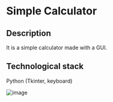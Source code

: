 <h1>Simple Calculator</h1>

<h2>Description</h2>
<p> It is a simple calculator made with a GUI.</p>
<h2>Technological stack</h2>
<p>Python (Tkinter, keyboard)</p>

![image](https://user-images.githubusercontent.com/42188529/178154722-d69f2238-f2d6-46fe-999e-7c76942214fe.png)


